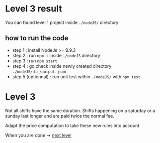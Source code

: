 # Level 3 result
You can found level 1 project inside `./nodeJS/` directory
## how to run the code

 - step 1 : install NodeJs >= 8.9.3
 - step 2 : run `npm i` inside `./nodeJS` directory
 - step 3 : run `npm start`
 - step 4 : go check inside newly created directory `./nodeJS/dir/output.json`
 - step 5 (optionnal) : run unit test within `./nodeJS/` with `npm test`

# Level 3

Not all shifts have the same duration.
Shifts happening on a saturday or a sunday last longer and are paid twice the normal fee.

Adapt the price computation to take these new rules into account.

When you are done -> [next level](https://github.com/honestica/backend-jobs/tree/master/level4)